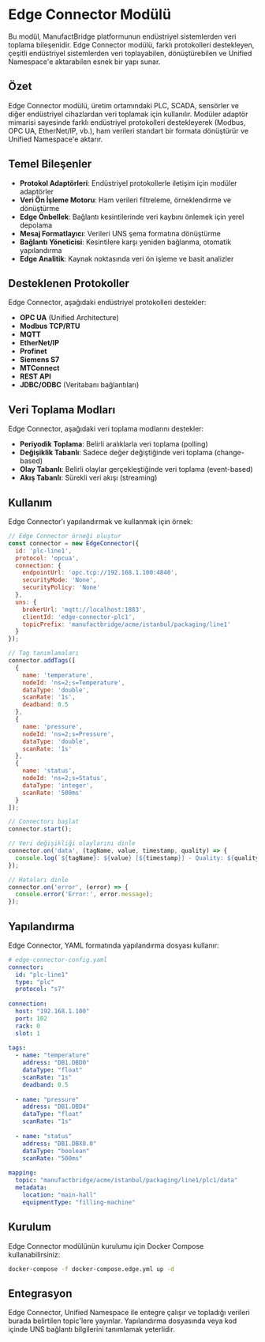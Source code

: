 # Edge Connector Modülü

Bu modül, ManufactBridge platformunun endüstriyel sistemlerden veri toplama bileşenidir. Edge Connector modülü, farklı protokolleri destekleyen, çeşitli endüstriyel sistemlerden veri toplayabilen, dönüştürebilen ve Unified Namespace'e aktarabilen esnek bir yapı sunar.

## Özet

Edge Connector modülü, üretim ortamındaki PLC, SCADA, sensörler ve diğer endüstriyel cihazlardan veri toplamak için kullanılır. Modüler adaptör mimarisi sayesinde farklı endüstriyel protokolleri destekleyerek (Modbus, OPC UA, EtherNet/IP, vb.), ham verileri standart bir formata dönüştürür ve Unified Namespace'e aktarır.

## Temel Bileşenler

- **Protokol Adaptörleri**: Endüstriyel protokollerle iletişim için modüler adaptörler
- **Veri Ön İşleme Motoru**: Ham verileri filtreleme, örneklendirme ve dönüştürme
- **Edge Önbellek**: Bağlantı kesintilerinde veri kaybını önlemek için yerel depolama
- **Mesaj Formatlayıcı**: Verileri UNS şema formatına dönüştürme
- **Bağlantı Yöneticisi**: Kesintilere karşı yeniden bağlanma, otomatik yapılandırma
- **Edge Analitik**: Kaynak noktasında veri ön işleme ve basit analizler

## Desteklenen Protokoller

Edge Connector, aşağıdaki endüstriyel protokolleri destekler:

- **OPC UA** (Unified Architecture)
- **Modbus TCP/RTU**
- **MQTT**
- **EtherNet/IP**
- **Profinet**
- **Siemens S7**
- **MTConnect**
- **REST API**
- **JDBC/ODBC** (Veritabanı bağlantıları)

## Veri Toplama Modları

Edge Connector, aşağıdaki veri toplama modlarını destekler:

- **Periyodik Toplama**: Belirli aralıklarla veri toplama (polling)
- **Değişiklik Tabanlı**: Sadece değer değiştiğinde veri toplama (change-based)
- **Olay Tabanlı**: Belirli olaylar gerçekleştiğinde veri toplama (event-based)
- **Akış Tabanlı**: Sürekli veri akışı (streaming)

## Kullanım

Edge Connector'ı yapılandırmak ve kullanmak için örnek:

```javascript
// Edge Connector örneği oluştur
const connector = new EdgeConnector({
  id: 'plc-line1',
  protocol: 'opcua',
  connection: {
    endpointUrl: 'opc.tcp://192.168.1.100:4840',
    securityMode: 'None',
    securityPolicy: 'None'
  },
  uns: {
    brokerUrl: 'mqtt://localhost:1883',
    clientId: 'edge-connector-plc1',
    topicPrefix: 'manufactbridge/acme/istanbul/packaging/line1'
  }
});

// Tag tanımlamaları
connector.addTags([
  {
    name: 'temperature',
    nodeId: 'ns=2;s=Temperature',
    dataType: 'double',
    scanRate: '1s',
    deadband: 0.5
  },
  {
    name: 'pressure',
    nodeId: 'ns=2;s=Pressure',
    dataType: 'double',
    scanRate: '1s'
  },
  {
    name: 'status',
    nodeId: 'ns=2;s=Status',
    dataType: 'integer',
    scanRate: '500ms'
  }
]);

// Connectorı başlat
connector.start();

// Veri değişikliği olaylarını dinle
connector.on('data', (tagName, value, timestamp, quality) => {
  console.log(`${tagName}: ${value} [${timestamp}] - Quality: ${quality}`);
});

// Hataları dinle
connector.on('error', (error) => {
  console.error('Error:', error.message);
});
```

## Yapılandırma

Edge Connector, YAML formatında yapılandırma dosyası kullanır:

```yaml
# edge-connector-config.yaml
connector:
  id: "plc-line1"
  type: "plc"
  protocol: "s7"
  
connection:
  host: "192.168.1.100"
  port: 102
  rack: 0
  slot: 1
  
tags:
  - name: "temperature"
    address: "DB1.DBD0"
    dataType: "float"
    scanRate: "1s"
    deadband: 0.5
    
  - name: "pressure"
    address: "DB1.DBD4"
    dataType: "float"
    scanRate: "1s"
    
  - name: "status"
    address: "DB1.DBX8.0"
    dataType: "boolean"
    scanRate: "500ms"
    
mapping:
  topic: "manufactbridge/acme/istanbul/packaging/line1/plc1/data"
  metadata:
    location: "main-hall"
    equipmentType: "filling-machine"
```

## Kurulum

Edge Connector modülünün kurulumu için Docker Compose kullanabilirsiniz:

```bash
docker-compose -f docker-compose.edge.yml up -d
```

## Entegrasyon

Edge Connector, Unified Namespace ile entegre çalışır ve topladığı verileri burada belirtilen topic'lere yayınlar. Yapılandırma dosyasında veya kod içinde UNS bağlantı bilgilerini tanımlamak yeterlidir.
